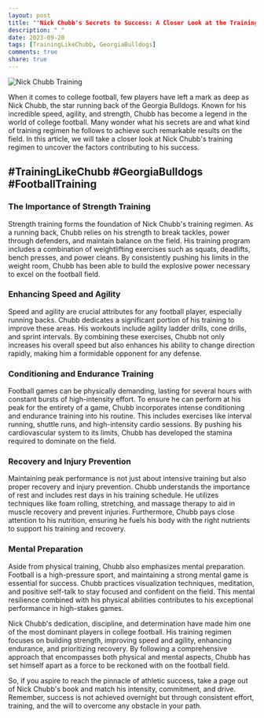 ```yaml
---
layout: post
title: ""Nick Chubb's Secrets to Success: A Closer Look at the Training Regimen of the Georgia Bulldogs' Star Player""
description: " "
date: 2023-09-20
tags: [TrainingLikeChubb, GeorgiaBulldogs]
comments: true
share: true
---
```


![Nick Chubb Training](https://source.unsplash.com/1600x900/?fitness,football)

When it comes to college football, few players have left a mark as deep as Nick Chubb, the star running back of the Georgia Bulldogs. Known for his incredible speed, agility, and strength, Chubb has become a legend in the world of college football. Many wonder what his secrets are and what kind of training regimen he follows to achieve such remarkable results on the field. In this article, we will take a closer look at Nick Chubb's training regimen to uncover the factors contributing to his success.

## #TrainingLikeChubb #GeorgiaBulldogs #FootballTraining

### The Importance of Strength Training

Strength training forms the foundation of Nick Chubb's training regimen. As a running back, Chubb relies on his strength to break tackles, power through defenders, and maintain balance on the field. His training program includes a combination of weightlifting exercises such as squats, deadlifts, bench presses, and power cleans. By consistently pushing his limits in the weight room, Chubb has been able to build the explosive power necessary to excel on the football field.

### Enhancing Speed and Agility

Speed and agility are crucial attributes for any football player, especially running backs. Chubb dedicates a significant portion of his training to improve these areas. His workouts include agility ladder drills, cone drills, and sprint intervals. By combining these exercises, Chubb not only increases his overall speed but also enhances his ability to change direction rapidly, making him a formidable opponent for any defense.

### Conditioning and Endurance Training

Football games can be physically demanding, lasting for several hours with constant bursts of high-intensity effort. To ensure he can perform at his peak for the entirety of a game, Chubb incorporates intense conditioning and endurance training into his routine. This includes exercises like interval running, shuttle runs, and high-intensity cardio sessions. By pushing his cardiovascular system to its limits, Chubb has developed the stamina required to dominate on the field.

### Recovery and Injury Prevention

Maintaining peak performance is not just about intensive training but also proper recovery and injury prevention. Chubb understands the importance of rest and includes rest days in his training schedule. He utilizes techniques like foam rolling, stretching, and massage therapy to aid in muscle recovery and prevent injuries. Furthermore, Chubb pays close attention to his nutrition, ensuring he fuels his body with the right nutrients to support his training and recovery.

### Mental Preparation

Aside from physical training, Chubb also emphasizes mental preparation. Football is a high-pressure sport, and maintaining a strong mental game is essential for success. Chubb practices visualization techniques, meditation, and positive self-talk to stay focused and confident on the field. This mental resilience combined with his physical abilities contributes to his exceptional performance in high-stakes games.

Nick Chubb's dedication, discipline, and determination have made him one of the most dominant players in college football. His training regimen focuses on building strength, improving speed and agility, enhancing endurance, and prioritizing recovery. By following a comprehensive approach that encompasses both physical and mental aspects, Chubb has set himself apart as a force to be reckoned with on the football field.

So, if you aspire to reach the pinnacle of athletic success, take a page out of Nick Chubb's book and match his intensity, commitment, and drive. Remember, success is not achieved overnight but through consistent effort, training, and the will to overcome any obstacle in your path.